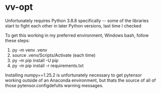 # vv-opt
Unfortunately requires Python 3.8.8 specifically -- some of the libraries start to fight each other in later Python versions, last time I checked

To get this working in my preferred environment, Windows bash, follow these steps:

1. py -m venv .venv
2. source .venv/Scripts/Activate (each time)
3. py -m pip install -U pip
4. py -m pip install -r requirements.txt

Installing numpy==1.25.2 is unfortunately necessary to get pytensor working outside of an Anaconda environment, but thats the source of all of those pytensor.configdefults warning messages.